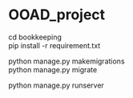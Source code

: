 # OOAD_project

cd bookkeeping<br>
pip install -r requirement.txt<br>

python manage.py makemigrations<br>
python manage.py migrate<br>

python manage.py runserver 
